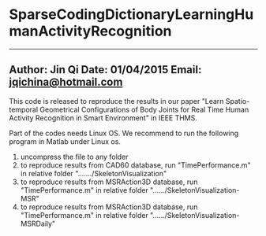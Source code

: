 # SparseCodingDictionaryLearningHumanActivityRecognition
-----------------------------------------------
Author: Jin Qi
Date:   01/04/2015
Email: jqichina@hotmail.com
-----------------------------------------------
This code is released to reproduce the results in our paper
"Learn Spatio-temporal Geometrical Configurations of Body Joints for Real Time Human Activity Recognition in Smart Environment" in IEEE THMS.

Part of the codes needs Linux OS. We recommend to run the following program in Matlab under Linux os.

1) uncompress the file to any  folder
2) to reproduce results from CAD60 database, run "TimePerformance.m" 
in relative folder "......./SkeletonVisualization"
3) to reproduce results from MSRAction3D database, run "TimePerformance.m" 
in relative folder "....../SkeletonVisualization-MSR"
4) to reproduce results from MSRAction3D database, run "TimePerformance.m" 
in relative folder "....../SkeletonVisualization-MSRDaily"

